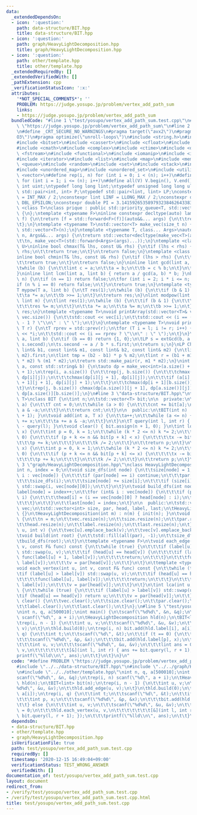 ```yaml
---
data:
  _extendedDependsOn:
  - icon: ':question:'
    path: data-structure/BIT.hpp
    title: data-structure/BIT.hpp
  - icon: ':question:'
    path: graph/HeavyLightDecomposition.hpp
    title: graph/HeavyLightDecomposition.hpp
  - icon: ':question:'
    path: other/template.hpp
    title: other/template.hpp
  _extendedRequiredBy: []
  _extendedVerifiedWith: []
  _pathExtension: cpp
  _verificationStatusIcon: ':x:'
  attributes:
    '*NOT_SPECIAL_COMMENTS*': ''
    PROBLEM: https://judge.yosupo.jp/problem/vertex_add_path_sum
    links:
    - https://judge.yosupo.jp/problem/vertex_add_path_sum
  bundledCode: "#line 1 \"test/yosupo/vertex_add_path_sum.test.cpp\"\n#define PROBLEM\
    \ \"https://judge.yosupo.jp/problem/vertex_add_path_sum\"\n#line 2 \"other/template.hpp\"\
    \n#define _CRT_SECURE_NO_WARNINGS\n#pragma target(\"avx2\")\n#pragma optimize(\"\
    O3\")\n#pragma optimize(\"unroll-loops\")\n#include <string.h>\n#include <algorithm>\n\
    #include <bitset>\n#include <cassert>\n#include <cfloat>\n#include <climits>\n\
    #include <cmath>\n#include <complex>\n#include <ctime>\n#include <deque>\n#include\
    \ <fstream>\n#include <functional>\n#include <iomanip>\n#include <iostream>\n\
    #include <iterator>\n#include <list>\n#include <map>\n#include <memory>\n#include\
    \ <queue>\n#include <random>\n#include <set>\n#include <stack>\n#include <string>\n\
    #include <unordered_map>\n#include <unordered_set>\n#include <utility>\n#include\
    \ <vector>\n#define rep(i, n) for (int i = 0; i < (n); i++)\n#define REP(i, n)\
    \ for (int i = 1; i <= (n); i++)\n#define all(V) V.begin(), V.end()\ntypedef unsigned\
    \ int uint;\ntypedef long long lint;\ntypedef unsigned long long ulint;\ntypedef\
    \ std::pair<int, int> P;\ntypedef std::pair<lint, lint> LP;\nconstexpr int INF\
    \ = INT_MAX / 2;\nconstexpr lint LINF = LLONG_MAX / 2;\nconstexpr double eps =\
    \ DBL_EPSILON;\nconstexpr double PI = 3.141592653589793238462643383279;\ntemplate\
    \ <class T>\nclass prique : public std::priority_queue<T, std::vector<T>, std::greater<T>>\
    \ {\n};\ntemplate <typename F>\ninline constexpr decltype(auto) lambda_fix(F&&\
    \ f) {\n\treturn [f = std::forward<F>(f)](auto&&... args) {\n\t\treturn f(f, std::forward<decltype(args)>(args)...);\n\
    \t};\n}\ntemplate <typename T>\nstd::vector<T> make_vec(size_t n) {\n\treturn\
    \ std::vector<T>(n);\n}\ntemplate <typename T, class... Args>\nauto make_vec(size_t\
    \ n, Args&&... args) {\n\treturn std::vector<decltype(make_vec<T>(args...))>(\n\
    \t\tn, make_vec<T>(std::forward<Args>(args)...));\n}\ntemplate <class T, class\
    \ U>\ninline bool chmax(T& lhs, const U& rhs) {\n\tif (lhs < rhs) {\n\t\tlhs =\
    \ rhs;\n\t\treturn true;\n\t}\n\treturn false;\n}\ntemplate <class T, class U>\n\
    inline bool chmin(T& lhs, const U& rhs) {\n\tif (lhs > rhs) {\n\t\tlhs = rhs;\n\
    \t\treturn true;\n\t}\n\treturn false;\n}\ninline lint gcd(lint a, lint b) {\n\
    \twhile (b) {\n\t\tlint c = a;\n\t\ta = b;\n\t\tb = c % b;\n\t}\n\treturn a;\n\
    }\ninline lint lcm(lint a, lint b) { return a / gcd(a, b) * b; }\nbool isprime(lint\
    \ n) {\n\tif (n == 1) return false;\n\tfor (int i = 2; i * i <= n; i++) {\n\t\t\
    if (n % i == 0) return false;\n\t}\n\treturn true;\n}\ntemplate <typename T>\n\
    T mypow(T a, lint b) {\n\tT res(1);\n\twhile (b) {\n\t\tif (b & 1) res *= a;\n\
    \t\ta *= a;\n\t\tb >>= 1;\n\t}\n\treturn res;\n}\nlint modpow(lint a, lint b,\
    \ lint m) {\n\tlint res(1);\n\twhile (b) {\n\t\tif (b & 1) {\n\t\t\tres *= a;\n\
    \t\t\tres %= m;\n\t\t}\n\t\ta *= a;\n\t\ta %= m;\n\t\tb >>= 1;\n\t}\n\treturn\
    \ res;\n}\ntemplate <typename T>\nvoid printArray(std::vector<T>& vec) {\n\trep(i,\
    \ vec.size()) {\n\t\tstd::cout << vec[i];\n\t\tstd::cout << (i == (int)vec.size()\
    \ - 1 ? \"\\n\" : \" \");\n\t}\n}\ntemplate <typename T>\nvoid printArray(T l,\
    \ T r) {\n\tT rprev = std::prev(r);\n\tfor (T i = l; i != r; i++) {\n\t\tstd::cout\
    \ << *i;\n\t\tstd::cout << (i == rprev ? \"\\n\" : \" \");\n\t}\n}\nLP extGcd(lint\
    \ a, lint b) {\n\tif (b == 0) return {1, 0};\n\tLP s = extGcd(b, a % b);\n\tstd::swap(s.first,\
    \ s.second);\n\ts.second -= a / b * s.first;\n\treturn s;\n}\nLP ChineseRem(const\
    \ lint& b1, const lint& m1, const lint& b2, const lint& m2) {\n\tlint p = extGcd(m1,\
    \ m2).first;\n\tlint tmp = (b2 - b1) * p % m2;\n\tlint r = (b1 + m1 * tmp + m1\
    \ * m2) % (m1 * m2);\n\treturn std::make_pair(r, m1 * m2);\n}\nint LCS(const std::string&\
    \ a, const std::string& b) {\n\tauto dp = make_vec<int>(a.size() + 1, b.size()\
    \ + 1);\n\trep(i, a.size()) {\n\t\trep(j, b.size()) {\n\t\t\tchmax(dp[i + 1][j],\
    \ dp[i][j]);\n\t\t\tchmax(dp[i][j + 1], dp[i][j]);\n\t\t\tif (a[i] == b[j]) chmax(dp[i\
    \ + 1][j + 1], dp[i][j] + 1);\n\t\t}\n\t\tchmax(dp[i + 1][b.size()], dp[i][b.size()]);\n\
    \t}\n\trep(j, b.size()) chmax(dp[a.size()][j + 1], dp[a.size()][j]);\n\treturn\
    \ dp[a.size()][b.size()];\n}\n#line 3 \"data-structure/BIT.hpp\"\ntemplate <typename\
    \ T>\nclass BIT {\n\tint n;\n\tstd::vector<T> bit;\n\n  private:\n\tT query(int\
    \ a) {\n\t\tT cnt = 0;\n\t\twhile (a > 0) {\n\t\t\tcnt += bit[a];\n\t\t\ta -=\
    \ a & -a;\n\t\t}\n\t\treturn cnt;\n\t}\n\n  public:\n\tBIT(int n) : n(n) { bit.resize(n\
    \ + 1); }\n\tvoid add(int a, T x) {\n\t\ta++;\n\t\twhile (a <= n) {\n\t\t\tbit[a]\
    \ += x;\n\t\t\ta += a & -a;\n\t\t}\n\t}\n\tT query(int l, int r) { return query(r)\
    \ - query(l); }\n\tvoid clear() { bit.assign(n + 1, 0); }\n\tint lower_bound(T\
    \ x) {\n\t\tint p = 0, k = 1;\n\t\twhile (k * 2 <= n) k *= 2;\n\t\twhile (k >\
    \ 0) {\n\t\t\tif (p + k <= n && bit[p + k] < x) {\n\t\t\t\tx -= bit[p + k];\n\t\
    \t\t\tp += k;\n\t\t\t}\n\t\t\tk /= 2;\n\t\t}\n\t\treturn p;\n\t}\n\tint upper_bound(T\
    \ x) {\n\t\tint p = 0, k = 1;\n\t\twhile (k * 2 <= n) k *= 2;\n\t\twhile (k >\
    \ 0) {\n\t\t\tif (p + k <= n && bit[p + k] <= x) {\n\t\t\t\tx -= bit[p + k];\n\
    \t\t\t\tp += k;\n\t\t\t}\n\t\t\tk /= 2;\n\t\t}\n\t\treturn p;\n\t}\n};\n#line\
    \ 3 \"graph/HeavyLightDecomposition.hpp\"\nclass HeavyLightDecomposition {\n\t\
    int n, index = 0;\n\tvoid size_dfs(int node) {\n\t\tsize[node] = 1;\n\t\tfor (int&\
    \ i : vec[node]) {\n\t\t\tif (par[node] == i) continue;\n\t\t\tpar[i] = node;\n\
    \t\t\tsize_dfs(i);\n\t\t\tsize[node] += size[i];\n\t\t\tif (size[i] > size[vec[node][0]])\
    \ std::swap(i, vec[node][0]);\n\t\t}\n\t}\n\tvoid build_dfs(int node) {\n\t\t\
    label[node] = index++;\n\t\tfor (int& i : vec[node]) {\n\t\t\tif (par[node] !=\
    \ i) {\n\t\t\t\thead[i] = (i == vec[node][0] ? head[node] : i);\n\t\t\t\tbuild_dfs(i);\n\
    \t\t\t}\n\t\t}\n\t\tlast[node] = index;\n\t}\n\n  public:\n\tstd::vector<std::vector<int>>\
    \ vec;\n\tstd::vector<int> size, par, head, label, last;\n\tHeavyLightDecomposition()\
    \ {}\n\tHeavyLightDecomposition(int m) : n(m) { init(n); }\n\tvoid init(int m)\
    \ {\n\t\tn = m;\n\t\tvec.resize(n);\n\t\tsize.resize(n);\n\t\tpar.resize(n);\n\
    \t\thead.resize(n);\n\t\tlabel.resize(n);\n\t\tlast.resize(n);\n\t}\n\tvoid add_edge(int\
    \ u, int v) {\n\t\tvec[u].emplace_back(v);\n\t\tvec[v].emplace_back(u);\n\t}\n\
    \tvoid build(int root) {\n\t\tstd::fill(all(par), -1);\n\t\tsize_dfs(root);\n\t\
    \tbuild_dfs(root);\n\t}\n\ttemplate <typename F>\n\tvoid each_edge(int u, int\
    \ v, const F& func) const {\n\t\twhile (true) {\n\t\t\tif (label[u] > label[v])\
    \ std::swap(u, v);\n\t\t\tif (head[u] == head[v]) {\n\t\t\t\tif (label[u] != label[v])\
    \ func(label[u] + 1, label[v]);\n\t\t\t\treturn;\n\t\t\t}\n\t\t\tfunc(label[head[v]],\
    \ label[v]);\n\t\t\tv = par[head[v]];\n\t\t}\n\t}\n\ttemplate <typename F>\n\t\
    void each_vertex(int u, int v, const F& func) const {\n\t\twhile (true) {\n\t\t\
    \tif (label[u] > label[v]) std::swap(u, v);\n\t\t\tif (head[u] == head[v]) {\n\
    \t\t\t\tfunc(label[u], label[v]);\n\t\t\t\treturn;\n\t\t\t}\n\t\t\tfunc(label[head[v]],\
    \ label[v]);\n\t\t\tv = par[head[v]];\n\t\t}\n\t}\n\tint lca(int u, int v) const\
    \ {\n\t\twhile (true) {\n\t\t\tif (label[u] > label[v]) std::swap(u, v);\n\t\t\
    \tif (head[u] == head[v]) return u;\n\t\t\tv = par[head[v]];\n\t\t}\n\t}\n\tvoid\
    \ clear() {\n\t\tvec.clear();\n\t\tsize.clear();\n\t\tpar.clear();\n\t\thead.clear();\n\
    \t\tlabel.clear();\n\t\tlast.clear();\n\t}\n};\n#line 5 \"test/yosupo/vertex_add_path_sum.test.cpp\"\
    \nint n, q, a[500010];\nint main() {\n\tscanf(\"%d%d\", &n, &q);\n\trep(i, n)\
    \ scanf(\"%d\", a + i);\n\tHeavyLightDecomposition hld(n);\n\tBIT<lint> bit(n);\n\
    \trep(i, n - 1) {\n\t\tint u, v;\n\t\tscanf(\"%d%d\", &u, &v);\n\t\thld.add_edge(u,\
    \ v);\n\t}\n\thld.build(0);\n\trep(i, n) bit.add(hld.label[i], a[i]);\n\trep(i,\
    \ q) {\n\t\tint t;\n\t\tscanf(\"%d\", &t);\n\t\tif (t == 0) {\n\t\t\tint p, x;\n\
    \t\t\tscanf(\"%d%d\", &p, &x);\n\t\t\tbit.add(hld.label[p], x);\n\t\t} else {\n\
    \t\t\tint u, v;\n\t\t\tscanf(\"%d%d\", &u, &v);\n\t\t\tlint ans = 0;\n\t\t\thld.each_vertex(u,\
    \ v,\n\t\t\t\t\t\t\t[&](int l, int r) { ans += bit.query(l, r + 1); });\n\t\t\t\
    printf(\"%lld\\n\", ans);\n\t\t}\n\t}\n}\n"
  code: "#define PROBLEM \"https://judge.yosupo.jp/problem/vertex_add_path_sum\"\n\
    #include \"../../data-structure/BIT.hpp\"\n#include \"../../graph/HeavyLightDecomposition.hpp\"\
    \n#include \"../../other/template.hpp\"\nint n, q, a[500010];\nint main() {\n\t\
    scanf(\"%d%d\", &n, &q);\n\trep(i, n) scanf(\"%d\", a + i);\n\tHeavyLightDecomposition\
    \ hld(n);\n\tBIT<lint> bit(n);\n\trep(i, n - 1) {\n\t\tint u, v;\n\t\tscanf(\"\
    %d%d\", &u, &v);\n\t\thld.add_edge(u, v);\n\t}\n\thld.build(0);\n\trep(i, n) bit.add(hld.label[i],\
    \ a[i]);\n\trep(i, q) {\n\t\tint t;\n\t\tscanf(\"%d\", &t);\n\t\tif (t == 0) {\n\
    \t\t\tint p, x;\n\t\t\tscanf(\"%d%d\", &p, &x);\n\t\t\tbit.add(hld.label[p], x);\n\
    \t\t} else {\n\t\t\tint u, v;\n\t\t\tscanf(\"%d%d\", &u, &v);\n\t\t\tlint ans\
    \ = 0;\n\t\t\thld.each_vertex(u, v,\n\t\t\t\t\t\t\t[&](int l, int r) { ans +=\
    \ bit.query(l, r + 1); });\n\t\t\tprintf(\"%lld\\n\", ans);\n\t\t}\n\t}\n}"
  dependsOn:
  - data-structure/BIT.hpp
  - other/template.hpp
  - graph/HeavyLightDecomposition.hpp
  isVerificationFile: true
  path: test/yosupo/vertex_add_path_sum.test.cpp
  requiredBy: []
  timestamp: '2020-12-15 16:49:04+09:00'
  verificationStatus: TEST_WRONG_ANSWER
  verifiedWith: []
documentation_of: test/yosupo/vertex_add_path_sum.test.cpp
layout: document
redirect_from:
- /verify/test/yosupo/vertex_add_path_sum.test.cpp
- /verify/test/yosupo/vertex_add_path_sum.test.cpp.html
title: test/yosupo/vertex_add_path_sum.test.cpp
---
```


